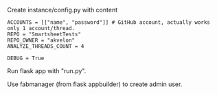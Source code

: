 Create instance/config.py with content

```
ACCOUNTS = [["name", "password"]] # GitHub account, actually works only 1 account/thread.
REPO = "SmartsheetTests"
REPO_OWNER = "akvelon"
ANALYZE_THREADS_COUNT = 4

DEBUG = True
```
Run flask app with "run.py".

Use fabmanager (from flask appbuilder) to create admin user.